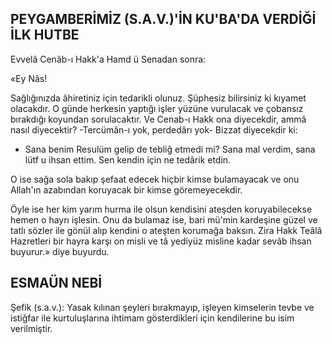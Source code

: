 ## PEYGAMBERİMİZ (S.A.V.)'İN KU'BA'DA VERDİĞİ İLK HUTBE

Evvelâ Cenâb-ı Hakk'a Hamd ü Senadan son­ra:

«Ey Nâs!

Sağlığınızda âhiretiniz için tedarikli olunuz. Şüphesiz bilirsiniz ki kıyamet olacakdır. O günde herkesin yaptığı işler yüzüne vurulacak ve çobansız bırakdığı koyundan sorulacaktır. Ve Cenab-ı Hakk ona diyecekdir, ammâ nasıl diyecektir? -Tercümân-ı yok, perdedârı yok- Bizzat di­yecekdir ki:

- Sana benim Resulüm gelip de tebliğ etme­di mi? Sana mal verdim, sana lütf u ihsan et­tim. Sen kendin için ne tedârik etdin.

O ise sağa sola bakıp şefaat edecek hiçbir kimse bulamayacak ve onu Allah'ın azabından koruyacak bir kimse göremeyecekdir.

Öyle ise her kim yarım hurma ile olsun kendisini ateşden koruyabilecekse hemen o hayrı işlesin. Onu da bulamaz ise, bari mü'min kardeşine güzel ve tatlı sözler ile gönül alıp kendini o ateşten korumağa baksın. Zira Hakk Teâlâ Hazret­leri bir hayra karşı on misli ve tâ yediyüz misli­ne kadar sevâb ihsan buyurur.» diye buyurdu.

## ESMAÜN NEBİ

Şefik (s.a.v.): Yasak kılınan şeyleri bırakma­yıp, işleyen kimselerin tevbe ve istiğfar ile kurtuluşlarına ihtimam gösterdikleri için kendileri­ne bu isim verilmiştir.
